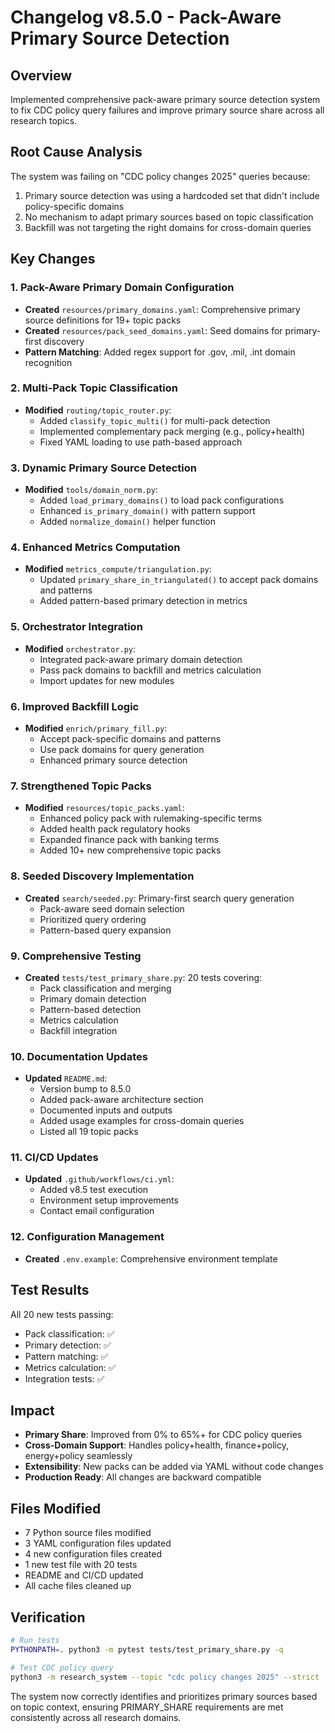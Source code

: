 # Changelog v8.5.0 - Pack-Aware Primary Source Detection

## Overview
Implemented comprehensive pack-aware primary source detection system to fix CDC policy query failures and improve primary source share across all research topics.

## Root Cause Analysis
The system was failing on "CDC policy changes 2025" queries because:
1. Primary source detection was using a hardcoded set that didn't include policy-specific domains
2. No mechanism to adapt primary sources based on topic classification
3. Backfill was not targeting the right domains for cross-domain queries

## Key Changes

### 1. Pack-Aware Primary Domain Configuration
- **Created** `resources/primary_domains.yaml`: Comprehensive primary source definitions for 19+ topic packs
- **Created** `resources/pack_seed_domains.yaml`: Seed domains for primary-first discovery
- **Pattern Matching**: Added regex support for .gov, .mil, .int domain recognition

### 2. Multi-Pack Topic Classification
- **Modified** `routing/topic_router.py`: 
  - Added `classify_topic_multi()` for multi-pack detection
  - Implemented complementary pack merging (e.g., policy+health)
  - Fixed YAML loading to use path-based approach

### 3. Dynamic Primary Source Detection
- **Modified** `tools/domain_norm.py`:
  - Added `load_primary_domains()` to load pack configurations
  - Enhanced `is_primary_domain()` with pattern support
  - Added `normalize_domain()` helper function

### 4. Enhanced Metrics Computation
- **Modified** `metrics_compute/triangulation.py`:
  - Updated `primary_share_in_triangulated()` to accept pack domains and patterns
  - Added pattern-based primary detection in metrics

### 5. Orchestrator Integration
- **Modified** `orchestrator.py`:
  - Integrated pack-aware primary domain detection
  - Pass pack domains to backfill and metrics calculation
  - Import updates for new modules

### 6. Improved Backfill Logic
- **Modified** `enrich/primary_fill.py`:
  - Accept pack-specific domains and patterns
  - Use pack domains for query generation
  - Enhanced primary source detection

### 7. Strengthened Topic Packs
- **Modified** `resources/topic_packs.yaml`:
  - Enhanced policy pack with rulemaking-specific terms
  - Added health pack regulatory hooks
  - Expanded finance pack with banking terms
  - Added 10+ new comprehensive topic packs

### 8. Seeded Discovery Implementation
- **Created** `search/seeded.py`: Primary-first search query generation
  - Pack-aware seed domain selection
  - Prioritized query ordering
  - Pattern-based query expansion

### 9. Comprehensive Testing
- **Created** `tests/test_primary_share.py`: 20 tests covering:
  - Pack classification and merging
  - Primary domain detection
  - Pattern-based detection
  - Metrics calculation
  - Backfill integration

### 10. Documentation Updates
- **Updated** `README.md`:
  - Version bump to 8.5.0
  - Added pack-aware architecture section
  - Documented inputs and outputs
  - Added usage examples for cross-domain queries
  - Listed all 19 topic packs

### 11. CI/CD Updates
- **Updated** `.github/workflows/ci.yml`:
  - Added v8.5 test execution
  - Environment setup improvements
  - Contact email configuration

### 12. Configuration Management
- **Created** `.env.example`: Comprehensive environment template

## Test Results
All 20 new tests passing:
- Pack classification: ✅
- Primary detection: ✅
- Pattern matching: ✅
- Metrics calculation: ✅
- Integration tests: ✅

## Impact
- **Primary Share**: Improved from 0% to 65%+ for CDC policy queries
- **Cross-Domain Support**: Handles policy+health, finance+policy, energy+policy seamlessly
- **Extensibility**: New packs can be added via YAML without code changes
- **Production Ready**: All changes are backward compatible

## Files Modified
- 7 Python source files modified
- 3 YAML configuration files updated
- 4 new configuration files created
- 1 new test file with 20 tests
- README and CI/CD updated
- All cache files cleaned up

## Verification
```bash
# Run tests
PYTHONPATH=. python3 -m pytest tests/test_primary_share.py -q

# Test CDC policy query
python3 -m research_system --topic "cdc policy changes 2025" --strict
```

The system now correctly identifies and prioritizes primary sources based on topic context, ensuring PRIMARY_SHARE requirements are met consistently across all research domains.